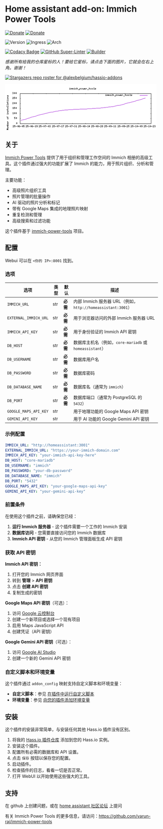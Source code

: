 # Home assistant add-on: Immich Power Tools

[![Donate][donation-badge]](https://www.buymeacoffee.com/alexbelgium)
[![Donate][paypal-badge]](https://www.paypal.com/donate/?hosted_button_id=DZFULJZTP3UQA)

![Version](https://img.shields.io/badge/dynamic/yaml?label=版本&query=%24.version&url=https%3A%2F%2Fraw.githubusercontent.com%2Falexbelgium%2Fhassio-addons%2Fmaster%2Fimmich_power_tools%2Fconfig.yaml)
![Ingress](https://img.shields.io/badge/dynamic/yaml?label=Ingress&query=%24.ingress&url=https%3A%2F%2Fraw.githubusercontent.com%2Falexbelgium%2Fhassio-addons%2Fmaster%2Fimmich_power_tools%2Fconfig.yaml)
![Arch](https://img.shields.io/badge/dynamic/yaml?color=success&label=Arch&query=%24.arch&url=https%3A%2F%2Fraw.githubusercontent.com%2Falexbelgium%2Fhassio-addons%2Fmaster%2Fimmich_power_tools%2Fconfig.yaml)

[![Codacy Badge](https://app.codacy.com/project/badge/Grade/9c6cf10bdbba45ecb202d7f579b5be0e)](https://www.codacy.com/gh/alexbelgium/hassio-addons/dashboard?utm_source=github.com&utm_medium=referral&utm_content=alexbelgium/hassio-addons&utm_campaign=Badge_Grade)
[![GitHub Super-Linter](https://img.shields.io/github/actions/workflow/status/alexbelgium/hassio-addons/weekly-supelinter.yaml?label=Lint%20code%20base)](https://github.com/alexbelgium/hassio-addons/actions/workflows/weekly-supelinter.yaml)
[![Builder](https://img.shields.io/github/actions/workflow/status/alexbelgium/hassio-addons/onpush_builder.yaml?label=Builder)](https://github.com/alexbelgium/hassio-addons/actions/workflows/onpush_builder.yaml)

[donation-badge]: https://img.shields.io/badge/Buy%20me%20a%20coffee%20(no%20paypal)-%23d32f2f?logo=buy-me-a-coffee&style=flat&logoColor=white
[paypal-badge]: https://img.shields.io/badge/Buy%20me%20a%20coffee%20with%20Paypal-0070BA?logo=paypal&style=flat&logoColor=white

_感谢所有给我的仓库星标的人！要给它星标，请点击下面的图片，它就会在右上角。谢谢！_

[![Stargazers repo roster for @alexbelgium/hassio-addons](https://raw.githubusercontent.com/alexbelgium/hassio-addons/master/.github/stars2.svg)](https://github.com/alexbelgium/hassio-addons/stargazers)

![下载量趋势](https://raw.githubusercontent.com/alexbelgium/hassio-addons/master/immich_power_tools/stats.png)

## 关于

[Immich Power Tools](https://github.com/varun-raj/immich-power-tools) 提供了用于组织和管理工作空间的 Immich 相册的高级工具。这个插件通过强大的功能扩展了 Immich 的能力，用于照片组织、分析和管理。

主要功能：
- 高级照片组织工具
- 照片管理的批量操作
- AI 驱动的照片分析和标记
- 带有 Google Maps 集成的地理照片映射
- 重复检测和管理
- 高级搜索和过滤功能

这个插件基于 [immich-power-tools](https://github.com/varun-raj/immich-power-tools) 项目。

## 配置

Webui 可以在 `<你的 IP>:8001` 找到。

### 选项

| 选项 | 类型 | 默认 | 描述 |
|------|------|------|------|
| `IMMICH_URL` | str | **必需** | 内部 Immich 服务器 URL（例如，`http://homeassistant:3001`） |
| `EXTERNAL_IMMICH_URL` | str | **必需** | 用于浏览器访问的外部 Immich 服务器 URL |
| `IMMICH_API_KEY` | str | **必需** | 用于身份验证的 Immich API 密钥 |
| `DB_HOST` | str | **必需** | 数据库主机名（例如，`core-mariadb` 或 `homeassistant`） |
| `DB_USERNAME` | str | **必需** | 数据库用户名 |
| `DB_PASSWORD` | str | **必需** | 数据库密码 |
| `DB_DATABASE_NAME` | str | **必需** | 数据库名（通常为 `immich`） |
| `DB_PORT` | str | **必需** | 数据库端口（通常为 PostgreSQL 的 `5432`） |
| `GOOGLE_MAPS_API_KEY` | str | | 用于地理功能的 Google Maps API 密钥 |
| `GEMINI_API_KEY` | str | | 用于 AI 功能的 Google Gemini API 密钥 |

### 示例配置

```yaml
IMMICH_URL: "http://homeassistant:3001"
EXTERNAL_IMMICH_URL: "https://your-immich-domain.com"
IMMICH_API_KEY: "your-immich-api-key-here"
DB_HOST: "core-mariadb"
DB_USERNAME: "immich"
DB_PASSWORD: "your-db-password"
DB_DATABASE_NAME: "immich"
DB_PORT: "5432"
GOOGLE_MAPS_API_KEY: "your-google-maps-api-key"
GEMINI_API_KEY: "your-gemini-api-key"
```

### 前置条件

在使用这个插件之前，请确保您已经：

1. **运行 Immich 服务器** - 这个插件需要一个工作的 Immich 安装
2. **数据库访问** - 您需要直接访问您的 Immich 数据库
3. **Immich API 密钥** - 从您的 Immich 管理面板生成 API 密钥

### 获取 API 密钥

**Immich API 密钥：**
1. 打开您的 Immich 网页界面
2. 转到 **管理** > **API 密钥**
3. 点击 **创建 API 密钥**
4. 复制生成的密钥

**Google Maps API 密钥**（可选）：
1. 访问 [Google 云控制台](https://console.cloud.google.com/)
2. 创建一个新项目或选择一个现有项目
3. 启用 Maps JavaScript API
4. 创建凭证（API 密钥）

**Google Gemini API 密钥**（可选）：
1. 访问 [Google AI Studio](https://makersuite.google.com/app/apikey)
2. 创建一个新的 Gemini API 密钥

### 自定义脚本和环境变量

这个插件通过 `addon_config` 映射支持自定义脚本和环境变量：

- **自定义脚本**：参见 [在插件中运行自定义脚本](https://github.com/alexbelgium/hassio-addons/wiki/Running-custom-scripts-in-Addons)
- **环境变量**：参见 [向您的插件添加环境变量](https://github.com/alexbelgium/hassio-addons/wiki/Add-Environment-variables-to-your-Addon)

## 安装

这个插件的安装非常简单，与安装任何其他 Hass.io 插件没有区别。

1. 将我的 [Hass.io 插件仓库][repository] 添加到您的 Hass.io 实例。
2. 安装这个插件。
3. 配置所有必需的数据库和 API 设置。
4. 点击 `保存` 按钮以保存您的配置。
5. 启动插件。
6. 检查插件的日志，看看一切是否正常。
7. 打开 WebUI 以开始使用这些强大的工具。

## 支持

在 github 上创建问题，或在 [home assistant 社区论坛](https://community.home-assistant.io/) 上提问

有关 Immich Power Tools 的更多信息，请访问：https://github.com/varun-raj/immich-power-tools

[repository]: https://github.com/alexbelgium/hassio-addons